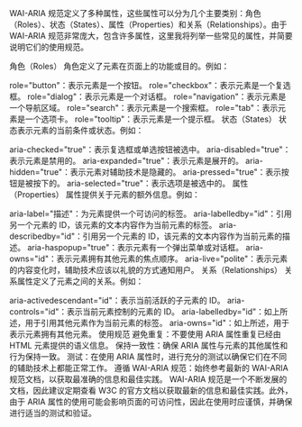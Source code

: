 WAI-ARIA 规范定义了多种属性，这些属性可以分为几个主要类别：角色（Roles）、状态（States）、属性（Properties）和关系（Relationships）。由于 WAI-ARIA 规范非常庞大，包含许多属性，这里我将列举一些常见的属性，并简要说明它们的使用规范。

角色（Roles）
角色定义了元素在页面上的功能或目的。例如：

role="button"：表示元素是一个按钮。
role="checkbox"：表示元素是一个复选框。
role="dialog"：表示元素是一个对话框。
role="navigation"：表示元素是一个导航区域。
role="search"：表示元素是一个搜索框。
role="tab"：表示元素是一个选项卡。
role="tooltip"：表示元素是一个提示框。
状态（States）
状态表示元素的当前条件或状态。例如：

aria-checked="true"：表示复选框或单选按钮被选中。
aria-disabled="true"：表示元素是禁用的。
aria-expanded="true"：表示元素是展开的。
aria-hidden="true"：表示元素对辅助技术是隐藏的。
aria-pressed="true"：表示按钮是被按下的。
aria-selected="true"：表示选项是被选中的。
属性（Properties）
属性提供关于元素的额外信息。例如：

aria-label="描述"：为元素提供一个可访问的标签。
aria-labelledby="id"：引用另一个元素的 ID，该元素的文本内容作为当前元素的标签。
aria-describedby="id"：引用另一个元素的 ID，该元素的文本内容作为当前元素的描述。
aria-haspopup="true"：表示元素有一个弹出菜单或对话框。
aria-owns="id"：表示元素拥有其他元素的焦点顺序。
aria-live="polite"：表示元素的内容变化时，辅助技术应该以礼貌的方式通知用户。
关系（Relationships）
关系属性定义了元素之间的关系。例如：

aria-activedescendant="id"：表示当前活跃的子元素的 ID。
aria-controls="id"：表示当前元素控制的元素的 ID。
aria-labelledby="id"：如上所述，用于引用其他元素作为当前元素的标签。
aria-owns="id"：如上所述，用于表示元素拥有其他元素。
使用规范
避免重复：不要使用 ARIA 属性重复已经由 HTML 元素提供的语义信息。
保持一致性：确保 ARIA 属性与元素的其他属性和行为保持一致。
测试：在使用 ARIA 属性时，进行充分的测试以确保它们在不同的辅助技术上都能正常工作。
遵循 WAI-ARIA 规范：始终参考最新的 WAI-ARIA 规范文档，以获取最准确的信息和最佳实践。
WAI-ARIA 规范是一个不断发展的文档，因此建议定期查看 W3C 的官方文档以获取最新的信息和最佳实践。此外，由于 ARIA 属性的使用可能会影响页面的可访问性，因此在使用时应谨慎，并确保进行适当的测试和验证。
